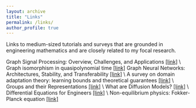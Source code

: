 ```yaml
---
layout: archive
title: "Links"
permalink: /links/
author_profile: true
---
```

Links to medium-sized tutorials and surveys that are grounded in engineering mathematics and are closely related to my focal research.

Graph Signal Processing: Overview, Challenges, and Applications [[link]](https://ieeexplore.ieee.org/abstract/document/8347162?casa_token=7nR8ry0L5usAAAAA:OTpfQIy2B_DWr26gpz0YHj_yyfc0fJpKsjb4moAIKU9tjQVQ8mykDJ6ObhNvjAXTYGV2veE7Yw) \\
Graph isomorphism in quasipolynomial time [[link]](https://dl.acm.org/doi/abs/10.1145/2897518.2897542?casa_token=0rX_JZr1qoYAAAAA:deJxIpoKP9RwEEoll-LSjfRn-77k40Ng9ROQddoIl6lJ2lNlSa4Kvm8f9hxbe5rzZXzSR5wN7fmk2g)
Graph Neural Networks: Architectures, Stability, and Transferability [[link]](https://ieeexplore.ieee.org/abstract/document/9356126) \\
A survey on domain adaptation theory: learning bounds and theoretical guarantees [[link]](https://arxiv.org/abs/2004.11829) \\
Groups and their Representations [[link]](https://dept.math.lsa.umich.edu/~kesmith/rep.pdf) \\
What are Diffusion Models? [[link]](https://lilianweng.github.io/posts/2021-07-11-diffusion-models/) \\
Differential Equations for Engineers [[link]](https://www.math.hkust.edu.hk/~machas/differential-equations-for-engineers.pdf) \\
Non-equilibrium physics: Fokker-Planck equation [[link]](https://www.physik.uni-bielefeld.de/~borghini/Teaching/Nonequilibrium16/06_15.pdf)

